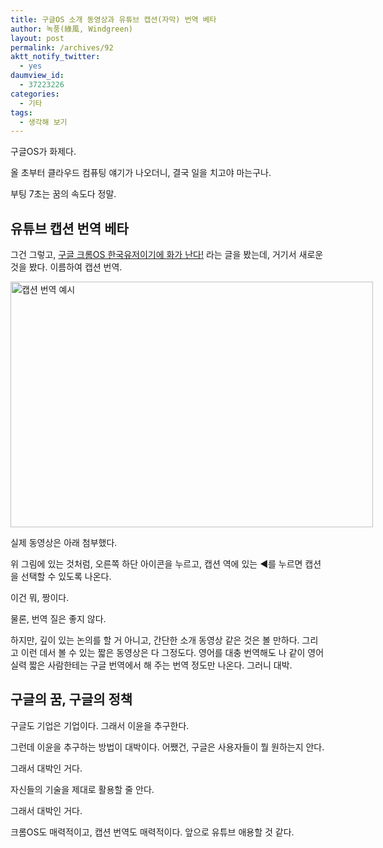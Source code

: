 ```yaml
---
title: 구글OS 소개 동영상과 유튜브 캡션(자막) 번역 베타
author: 녹풍(綠風, Windgreen)
layout: post
permalink: /archives/92
aktt_notify_twitter:
  - yes
daumview_id:
  - 37223226
categories:
  - 기타
tags:
  - 생각해 보기
---
```

구글OS가 화제다.

올 초부터 클라우드 컴퓨팅 얘기가 나오더니, 결국 일을 치고야 마는구나.

부팅 7초는 꿈의 속도다 정말.

## 유튜브 캡션 번역 베타

그건 그렇고, <a href="http://neoskin.tistory.com/1315" target="_blank">구글 크롬OS 한국유저이기에 화가 난다!</a> 라는 글을 봤는데, 거기서 새로운 것을 봤다. 이름하여 캡션 번역.

<div style="width: 590px" class="wp-caption aligncenter">
  <img src="http://dl.dropboxusercontent.com/u/15546257/blog/mytory/old-images/1/cfile7.uf.187EAC584D4BC87018BCC9.png" width="580" height="393" alt="캡션 번역 예시" /><p class="wp-caption-text">
    실제 동영상은 아래 첨부했다.
  </p>
</div>

위 그림에 있는 것처럼, 오른쪽 하단 아이콘을 누르고, 캡션 역에 있는 ◀를 누르면 캡션을 선택할 수 있도록 나온다.

이건 뭐, 짱이다.

물론, 번역 질은 좋지 않다.

하지만, 깊이 있는 논의를 할 거 아니고, 간단한 소개 동영상 같은 것은 볼 만하다. 그리고 이런 데서 볼 수 있는 짧은 동영상은 다 그정도다. 영어를 대충 번역해도 나 같이 영어 실력 짧은 사람한테는 구글 번역에서 해 주는 번역 정도만 나온다. 그러니 대박.

## 구글의 꿈, 구글의 정책

구글도 기업은 기업이다. 그래서 이윤을 추구한다.

그런데 이윤을 추구하는 방법이 대박이다. 어쨌건, 구글은 사용자들이 뭘 원하는지 안다.

그래서 대박인 거다.

자신들의 기술을 제대로 활용할 줄 안다.

그래서 대박인 거다.

크롬OS도 매력적이고, 캡션 번역도 매력적이다. 앞으로 유튜브 애용할 것 같다.

<div class="video-container">
  <div class="video-container__inner">
  </div>
</div>